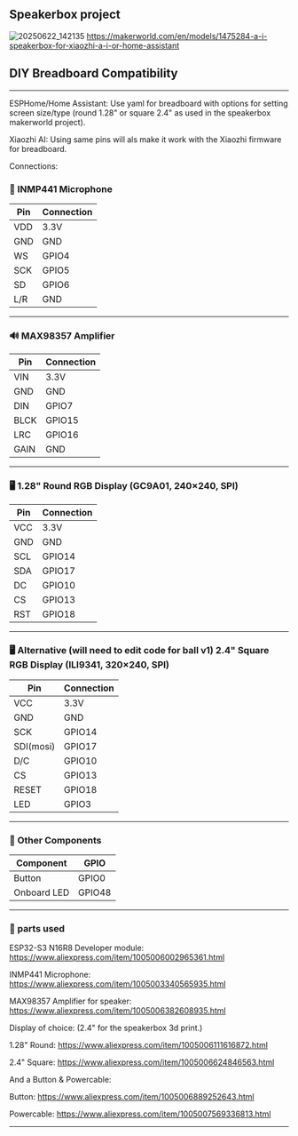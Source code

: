 
## Speakerbox project
![20250622_142135](https://github.com/user-attachments/assets/8d0e4a0f-259d-4263-8972-b5bf33dd5540)
https://makerworld.com/en/models/1475284-a-i-speakerbox-for-xiaozhi-a-i-or-home-assistant

## DIY Breadboard Compatibility
---



ESPHome/Home Assistant:
Use yaml for breadboard with options for setting screen size/type (round 1.28" or square 2.4" as used in the speakerbox makerworld project).

Xiaozhi AI:
Using same pins will als make it work with the Xiaozhi firmware for breadboard.

Connections:

### 🎤 INMP441 Microphone

| Pin | Connection |
| --- | ---------- |
| VDD | 3.3V       |
| GND | GND        |
| WS  | GPIO4      |
| SCK | GPIO5      |
| SD  | GPIO6      |
| L/R | GND        |

---

### 🔊 MAX98357 Amplifier

| Pin  | Connection |
| ---- | ---------- |
| VIN  | 3.3V       |
| GND  | GND        |
| DIN  | GPIO7      |
| BLCK | GPIO15     |
| LRC  | GPIO16     |
| GAIN | GND        |

---

### 🖥️ 1.28" Round RGB Display (GC9A01, 240×240, SPI)

| Pin | Connection |
| --- | ---------- |
| VCC | 3.3V       |
| GND | GND        |
| SCL | GPIO14     |
| SDA | GPIO17     |
| DC  | GPIO10     |
| CS  | GPIO13     |
| RST | GPIO18     |

---

### 🖥️ Alternative (will need to edit code for ball v1) 2.4" Square RGB Display (ILI9341, 320×240, SPI)

| Pin | Connection |
| --- | ---------- |
| VCC      | 3.3V       |
| GND      | GND        |
| SCK      | GPIO14     |
| SDI(mosi)| GPIO17     |
| D/C      | GPIO10     |
| CS       | GPIO13     |
| RESET    | GPIO18     |
| LED      | GPIO3      |

---

### 🧠 Other Components

| Component | GPIO   |
| --------- | ------ |
| Button      | GPIO0  |
| Onboard LED | GPIO48 |

---

### 🧠 parts used

ESP32-S3 N16R8 Developer module:
https://www.aliexpress.com/item/1005006002965361.html

INMP441 Microphone:
https://www.aliexpress.com/item/1005003340565935.html

MAX98357 Amplifier for speaker:
https://www.aliexpress.com/item/1005006382608935.html


Display of choice: (2.4" for the speakerbox 3d print.)

1.28" Round: https://www.aliexpress.com/item/1005006111616872.html

2.4" Square: https://www.aliexpress.com/item/1005006624846563.html

And a Button & Powercable:

Button: https://www.aliexpress.com/item/1005006889252643.html

Powercable: https://www.aliexpress.com/item/1005007569336813.html

---
